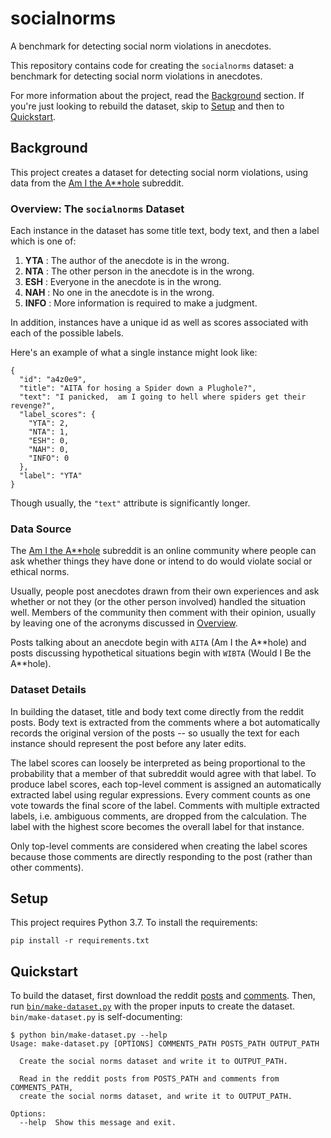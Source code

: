 socialnorms
===========
A benchmark for detecting social norm violations in anecdotes.

This repository contains code for creating the `socialnorms` dataset: a
benchmark for detecting social norm violations in anecdotes.

For more information about the project, read the
[Background](#background) section. If you're just looking to rebuild the
dataset, skip to [Setup](#setup) and then to [Quickstart](#quickstart).


Background
----------
This project creates a dataset for detecting social norm violations,
using data from the [Am I the A&ast;&ast;hole][amitheasshole-subreddit]
subreddit.

### Overview: The `socialnorms` Dataset

Each instance in the dataset has some title text, body text, and then a
label which is one of:

  1. **YTA**  : The author of the anecdote is in the wrong.
  2. **NTA**  : The other person in the anecdote is in the wrong.
  3. **ESH**  : Everyone in the anecdote is in the wrong.
  4. **NAH**  : No one in the anecdote is in the wrong.
  5. **INFO** : More information is required to make a judgment.

In addition, instances have a unique id as well as scores associated
with each of the possible labels.

Here's an example of what a single instance might look like:

    {
      "id": "a4z0e9",
      "title": "AITA for hosing a Spider down a Plughole?",
      "text": "I panicked,  am I going to hell where spiders get their revenge?",
      "label_scores": {
        "YTA": 2,
        "NTA": 1,
        "ESH": 0,
        "NAH": 0,
        "INFO": 0
      },
      "label": "YTA"
    }

Though usually, the `"text"` attribute is significantly longer.

### Data Source

The [Am I the A&ast;&ast;hole][amitheasshole-subreddit] subreddit is an
online community where people can ask whether things they have done or
intend to do would violate social or ethical norms.

Usually, people post anecdotes drawn from their own experiences and ask
whether or not they (or the other person involved) handled the situation
well. Members of the community then comment with their opinion, usually
by leaving one of the acronyms discussed in
[Overview](#overview-the-socialnorms-dataset).

Posts talking about an anecdote begin with `AITA` (Am I the
A&ast;&ast;hole) and posts discussing hypothetical situations begin with
`WIBTA` (Would I Be the A&ast;&ast;hole).

### Dataset Details

In building the dataset, title and body text come directly from the
reddit posts. Body text is extracted from the comments where a bot
automatically records the original version of the posts -- so usually
the text for each instance should represent the post before any later
edits.

The label scores can loosely be interpreted as being proportional to the
probability that a member of that subreddit would agree with that
label. To produce label scores, each top-level comment is assigned an
automatically extracted label using regular expressions. Every comment
counts as one vote towards the final score of the label. Comments with
multiple extracted labels, i.e. ambiguous comments, are dropped from the
calculation. The label with the highest score becomes the overall label
for that instance.

Only top-level comments are considered when creating the label scores
because those comments are directly responding to the post (rather than
other comments).


Setup
-----
This project requires Python 3.7. To install the requirements:

```
pip install -r requirements.txt
```


Quickstart
----------
To build the dataset, first download the reddit [posts][reddit-posts]
and [comments][reddit-comments]. Then, run
[`bin/make-dataset.py`][make-dataset.py] with the proper inputs to
create the dataset. `bin/make-dataset.py` is self-documenting:

```
$ python bin/make-dataset.py --help
Usage: make-dataset.py [OPTIONS] COMMENTS_PATH POSTS_PATH OUTPUT_PATH

  Create the social norms dataset and write it to OUTPUT_PATH.

  Read in the reddit posts from POSTS_PATH and comments from COMMENTS_PATH,
  create the social norms dataset, and write it to OUTPUT_PATH.

Options:
  --help  Show this message and exit.
```


[amitheasshole-subreddit]: https://www.reddit.com/r/AmItheAsshole/
[make-dataset.py]: ./bin/make-dataset.py
[reddit-posts]: http://files.pushshift.io/reddit/submissions/
[reddit-comments]: http://files.pushshift.io/reddit/comments/
